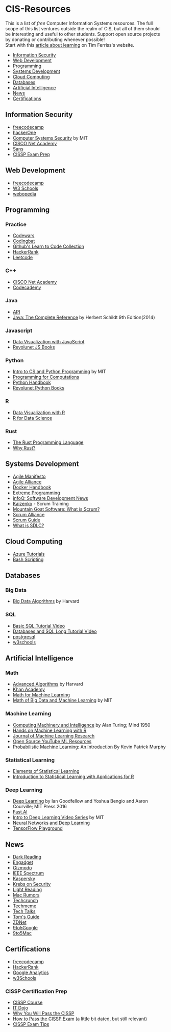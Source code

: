 # CIS-Resources
This is a list of <em>free</em> Computer Information Systems resources.  The full scope of this list ventures outside the realm of CIS, but all of them should be interesting and useful to other students. Support open source projects by donating or contributing whenever possible! <br />Start with this [article about learning](https://tim.blog/2013/05/20/accelerated-learning-techniques/) on Tim Ferriss's website.
* [Information Security](https://github.com/willisman31/CIS-Resources#information-security)
* [Web Development](https://github.com/willisman31/CIS-Resources#web-development)
* [Programming](https://github.com/willisman31/CIS-Resources#programming)
* [Systems Development](https://github.com/willisman31/CIS-Resources#systems-development)
* [Cloud Computing](https://github.com/willisman31/CIS-Resources#cloud-computing)
* [Databases](https://github.com/willisman31/CIS-Resources#databases)
* [Artificial Intelligence](https://github.com/willisman31/CIS-Resources#artificial-intelligence)
* [News](https://github.com/willisman31/CIS-Resources#news)
* [Certifications](https://github.com/willisman31/CIS-Resources#certifications)
## Information Security
* [freecodecamp](https://www.freecodecamp.org/learn/information-security/)
* [hackerOne](https://www.hackerone.com/)
* [Computer Systems Security](https://www.youtube.com/playlist?list=PLUl4u3cNGP62K2DjQLRxDNRi0z2IRWnNh) by MIT
* [CISCO Net Academy](https://www.netacad.com/courses/cybersecurity)
* [Sans](https://www.sans.org/)
* [CISSP Exam Prep](https://github.com/willisman31/CIS-Resources#CISSP-certification-prep)
## Web Development
* [freecodecamp](https://www.freecodecamp.org/learn/responsive-web-design/)
* [W3 Schools](https://www.w3schools.com/)
* [webopedia](https://www.webopedia.com/)
## Programming
### Practice
* [Codewars](https://www.codewars.com/)
* [Codingbat](https://codingbat.com/java)
* [Github's Learn to Code Collection](https://github.com/collections/learn-to-code)
* [HackerRank](https://www.hackerrank.com/)
* [Leetcode](https://leetcode.com/)
### C++
* [CISCO Net Academy](https://www.netacad.com/courses/programming)
* [Codecademy](https://www.codecademy.com/)
### Java
* [API](https://docs.oracle.com/javase/7/docs/api/)
* [Java: The Complete Reference](https://drive.google.com/file/d/1FWUTT4x8BI-v0_SIf50HHNvyKdPw1gYq/view) by Herbert Schildt 9th Edition(2014)
### Javascript
* [Data Visualization with JavaScript](https://www.freecodecamp.org/learn/data-visualization/)
* [Revolunet JS Books](https://jsbooks.revolunet.com/)
### Python
* [Intro to CS and Python Programming](https://www.youtube.com/playlist?list=PLUl4u3cNGP63WbdFxL8giv4yhgdMGaZNA) by MIT
* [Programming for Computations](https://link.springer.com/book/10.1007/978-3-030-16877-3)
* [Python Handbook](https://www.freecodecamp.org/news/the-python-handbook/)
* [Revolunet Python Books](https://pythonbooks.revolunet.com/)
### R
* [Data Visualization with R](https://socviz.co/)
* [R for Data Science](https://r4ds.had.co.nz/introduction.html)
### Rust
* [The Rust Programming Language](https://doc.rust-lang.org/stable/book/title-page.html)
* [Why Rust?](https://www.oreilly.com/content/why-rust/)
## Systems Development
* [Agile Manifesto](https://agilemanifesto.org/)
* [Agile Alliance](https://www.agilealliance.org/)
* [Docker Handbook](https://www.freecodecamp.org/news/the-docker-handbook/)
* [Extreme Programming](https://ronjeffries.com/xprog/what-is-extreme-programming/)
* [infoQ: Software Development News](https://www.infoq.com/?variant=homepage_collections)
* [Kaizenko](https://www.kaizenko.com/) - Scrum Training
* [Mountain Goat Software: What is Scrum?](https://www.mountaingoatsoftware.com/agile/scrum)
* [Scrum Alliance](https://www.scrumalliance.org/)
* [Scrum Guide](https://scrumguides.org/)
* [What is SDLC?](https://www.freecodecamp.org/news/what-is-sdlc-software-development-life-cycle-phases-methodologies-and-processes-explained/)
## Cloud Computing
* [Azure Tutorials](https://docs.microsoft.com/en-us/learn/browse/?terms=Azure)
* [Bash Scripting](https://www.shellscript.sh/index.html)
## Databases
### Big Data
* [Big Data Algorithms](https://www.youtube.com/playlist?list=PL2SOU6wwxB0v1kQTpqpuu5kEJo2i-iUyf) by Harvard
### SQL
* [Basic SQL Tutorial Video](https://www.youtube.com/watch?v=HXV3zeQKqGY&t=3159s)
* [Databases and SQL Long Tutorial Video](https://www.youtube.com/watch?v=4cWkVbC2bNE&t=596s)
* [postgresql](https://www.postgresql.org/)
* [w3schools](https://www.w3schools.com/sql/)
## Artificial Intelligence
### Math
* [Advanced Algorithms](https://www.youtube.com/playlist?list=PL2SOU6wwxB0uP4rJgf5ayhHWgw7akUWSf) by Harvard
* [Khan Academy](https://www.khanacademy.org/math)
* [Math for Machine Learning](https://mml-book.github.io/book/mml-book.pdf)
* [Math of Big Data and Machine Learning](https://www.youtube.com/playlist?list=PLUl4u3cNGP62uI_DWNdWoIMsgPcLGOx-V) by MIT
### Machine Learning
* [Computing Machinery and Intelligence](https://www.csee.umbc.edu/courses/471/papers/turing.pdf) by Alan Turing; Mind 1950
* [Hands on Machine Learning with R](https://bradleyboehmke.github.io/HOML/)
* [Journal of Machine Learning Research](https://www.jmlr.org/)
* [Open Source YouTube ML Resources](https://laconicml.com/computer-science-curriculum-youtube-videos/)
* [Probabilistic Machine Learning: An Introduction](https://probml.github.io/pml-book/book1.html) By Kevin Patrick Murphy
### Statistical Learning
* [Elements of Statistical Learning](http://web.stanford.edu/~hastie/ElemStatLearn/)
* [Introduction to Statistical Learning with Applications for R](https://drive.google.com/file/d/1kKGNXAmR2IYo9FUAbaU7iUfr1d7zgBcn/view?usp=sharing)
### Deep Learning
* [Deep Learning](https://www.deeplearningbook.org/) by Ian Goodfellow and Yoshua Bengio and Aaron Courville; MIT Press 2016
* [Fast.AI](https://course.fast.ai/)
* [Intro to Deep Learning Video Series](https://www.youtube.com/playlist?list=PLtBw6njQRU-rwp5__7C0oIVt26ZgjG9NI) by MIT
* [Neural Networks and Deep Learning](http://neuralnetworksanddeeplearning.com/)
* [TensorFlow Playground](http://playground.tensorflow.org/#activation=relu&batchSize=10&dataset=spiral&regDataset=reg-plane&learningRate=0.03&regularizationRate=0&noise=0&networkShape=8,8,4,2&seed=0.32263&showTestData=false&discretize=false&percTrainData=50&x=true&y=true&xTimesY=false&xSquared=false&ySquared=false&cosX=false&sinX=false&cosY=false&sinY=false&collectStats=false&problem=classification&initZero=false&hideText=false)
## News
* [Dark Reading](https://www.darkreading.com/)
* [Engadget](https://www.engadget.com/)
* [Gizmodo](https://gizmodo.com/)
* [IEEE Spectrum](https://spectrum.ieee.org/)
* [Kaspersky](https://www.kaspersky.com/blog/)
* [Krebs on Security](https://krebsonsecurity.com/)
* [Light Reading](https://www.lightreading.com/)
* [Mac Rumors](https://www.macrumors.com/)
* [Techcrunch](https://techcrunch.com/)
* [Techmeme](https://www.techmeme.com/)
* [Tech Talks](https://bdtechtalks.com/)
* [Tom's Guide](https://www.tomsguide.com/)
* [ZDNet](https://www.zdnet.com/)
* [9to5Google](https://9to5google.com/)
* [9to5Mac](https://9to5mac.com/)
## Certifications
* [freecodecamp](https://www.freecodecamp.org/)
* [HackerRank](https://www.hackerrank.com/)
* [Google Analytics](https://analytics.google.com/analytics/academy/)
* [w3Schools](https://www.w3schools.com/)
### CISSP Certification Prep
* [CISSP Course](https://www.youtube.com/playlist?list=PLTU5Z3BsEq4CBM_9b9diThR5bCo3YYo7c)
* [IT Dojo](https://www.youtube.com/channel/UCwUkAunxT1BNbmKVOSEoqYA)
* [Why You Will Pass the CISSP](https://www.youtube.com/watch?v=-99b1YUFx0A)
* [How to Pass the CISSP Exam](https://www.youtube.com/watch?v=FHuzohDiD50) (a little bit dated, but still relevant)
* [CISSP Exam Tips](https://www.youtube.com/watch?v=eLYbFtS7G9E)
